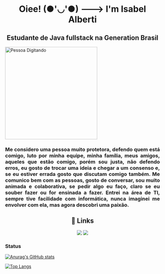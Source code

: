 <h1 align="center"> Oiee! (●'◡'●) ---> I'm Isabel Alberti </h1>

<h2 align="center">Estudante de Java fullstack na Generation Brasil </h2>

<p>
  <img src="https://i.giphy.com/media/qgQUggAC3Pfv687qPC/giphy.webp"   alt="Pessoa Digitando" width="300" align="middle">
  </p>

<h3 align="justify"> Me considero uma pessoa muito protetora, defendo quem está comigo, luto por minha equipe, minha família, meus amigos, aqueles que estão comigo, porém sou justa, não defendo erros, eu gosto de trocar uma ideia e chegar a um consenso e, se eu estiver errada gosto que discutam comigo também.
Me comunico bem com as pessoas, gosto de conversar, sou muito animada e colaborativa, se pedir algo eu faço, claro se eu souber fazer ou for ensinada a fazer.
Entrei na área de TI, sempre tive facilidade com informática, nunca imaginei me envolver com ela, mas agora descobri uma paixão.</h3>

<H2 align="center"> 🔗 Links </H2>

<div align="center">
    <a href = "mailto:isabel.andrade1@hotmail.com"><img src="https://img.shields.io/badge/-email-%23333?style=for-the-badge&logo=gmail&logoColor=white" target="_blank"></a>
    <a href="https://www.linkedin.com/in/isabelalberti" target="_blank"><img src="https://img.shields.io/badge/-LinkedIn-%230077B5?style=for-the-badge&logo=linkedin&logoColor=white" target="_blank"></a> 
  </div>
  
  ### Status

[![Anurag's GitHub stats](https://github-readme-stats.vercel.app/api?username=isabelalberti&hide=issues,contribs&count_private=true)](https://github.com/anuraghazra/github-readme-stats)

[![Top Langs](https://github-readme-stats.vercel.app/api/top-langs/?username=isabelalberti&langs_count=8&layout=compact)](https://github.com/anuraghazra/github-readme-stats)
